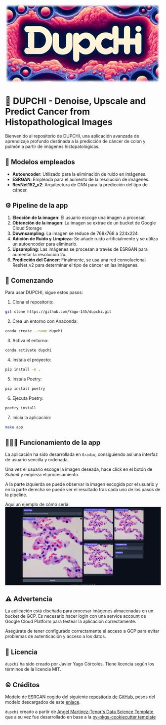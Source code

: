 ![Logo](app/assets/dupchi_logo.png)

# 🧬 DUPCHI - Denoise, Upscale and Predict Cancer from Histopathological Images

Bienvenido al repositorio de DUPCHI, una aplicación avanzada de aprendizaje profundo destinada a la predicción de cáncer de colon y pulmón a partir de imágenes histopatológicas.

## 🤖 Modelos empleados

- **Autoencoder**: Utilizado para la eliminación de ruido en imágenes.
- **ESRGAN**: Empleada para el aumento de la resolución de imágenes.
- **ResNet152_v2**: Arquitectura de CNN para la predicción del tipo de cáncer.

## ⚙️ Pipeline de la app

1. **Elección de la imagen**: El usuario escoge una imagen a procesar.
2. **Obtención de la imagen**: La imagen se extrae de un bucket de Google Cloud Storage
3. **Downsampling**: La imagen se reduce de 768x768 a 224x224.
4. **Adición de Ruido y Limpieza**: Se añade ruido artificialmente y se utiliza un autoencoder para eliminarlo.
5. **Upsampling**: Las imágenes se procesan a través de ESRGAN para aumentar la resolución 2x.
6. **Predicción del Cáncer**: Finalmente, se usa una red convolucional ResNet_v2 para determinar el tipo de cáncer en las imágenes.

## 🚀 Comenzando

Para usar DUPCHI, sigue estos pasos:

1. Clona el repositorio:
```bash
git clone https://github.com/Yago-145/dupchi.git
```
2. Crea un entorno con Anaconda:
```bash
conda create --name dupchi
```
3. Activa el entorno:
```bash
conda activate dupchi
```
4. Instala el proyecto:
```bash
pip install -e .
```
5. Instala Poetry:
```bash
pip install poetry
```
6. Ejecuta Poetry:
```bash
poetry install
```
7. Inicia la aplicación:
```bash
make app
```

## 👨🏻‍💻 Funcionamiento de la app

La aplicación ha sido desarrollada en `Gradio`, consiguiendo así una interfaz de usuario sencilla y ordenada.

Una vez el usuario escoge la imagen deseada, hace click en el botón de *Submit* y empieza el procesamiento.

A la parte izquierda se puede observar la imagen escogida por el usuario y en la parte derecha se puede ver el resultado tras cada uno de los pasos de la pipeline.

Aquí un ejemplo de cómo sería:
![alt text](app_examples/image.png)

## ⚠️ Advertencia

La aplicación está diseñada para procesar imágenes almacenadas en un bucket de GCP. Es necesario hacer login con una service account de Google Cloud Platform para testear la aplicación correctamente.

Asegúrate de tener configurado correctamente el acceso a GCP para evitar problemas de autenticación y acceso a los datos.

## 🎫 Licencia

`dupchi` ha sido creado por Javier Yago Córcoles. Tiene licencia según los términos de la licencia MIT.

## ©️ Créditos

Modelo de ESRGAN cogido del siguiente [repositorio de GitHub](https://github.com/aladdinpersson/Machine-Learning-Collection/tree/master/ML/Pytorch/GANs/ESRGAN), pesos del modelo descargados de este [enlace](https://github.com/aladdinpersson/Machine-Learning-Collection/releases/tag/1.0).

`dupchi` creado a partir de [Angel Martinez-Tenor's Data Science Template](https://github.com/angelmtenor/ds-template), que a su vez fue desarrollado en base a la [py-pkgs-cookiecutter template](https://github.com/py-pkgs/py-pkgs-cookiecutter)

